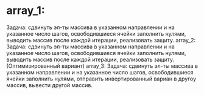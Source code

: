 # array_1:
  Задача: сдвинуть эл-ты массива в указанном направлении и на указанное число шагов, освободившиеся ячейки заполнить нулями, выводить массив после каждой итерации, реализовать защиту.
  array_2:
  Задача: сдвинуть эл-ты массива в указанном направлении и на указанное число шагов, освободившиеся ячейки заполнить нулями, выводить массив после каждой итерации, реализовать защиту.(Оптимизированный вариант)
  array_3:
  Задача: сдвинуть эл-ты массива в указанном направлении и на указанное число шагов, освободившиеся ячейки заполнить нулями, отправить инвертированный вариан в другоу массив, вывести другой массив.
